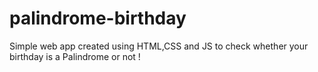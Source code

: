 # palindrome-birthday
Simple web app created using HTML,CSS and JS to check whether your birthday is a Palindrome or not !
